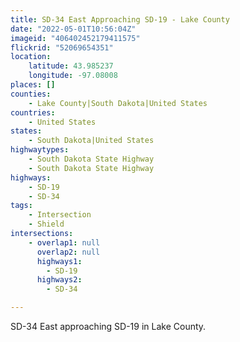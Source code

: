 ```yaml
---
title: SD-34 East Approaching SD-19 - Lake County
date: "2022-05-01T10:56:04Z"
imageid: "406402452179411575"
flickrid: "52069654351"
location:
    latitude: 43.985237
    longitude: -97.08008
places: []
counties:
    - Lake County|South Dakota|United States
countries:
    - United States
states:
    - South Dakota|United States
highwaytypes:
    - South Dakota State Highway
    - South Dakota State Highway
highways:
    - SD-19
    - SD-34
tags:
    - Intersection
    - Shield
intersections:
    - overlap1: null
      overlap2: null
      highways1:
        - SD-19
      highways2:
        - SD-34

---
```

SD-34 East approaching SD-19 in Lake County.